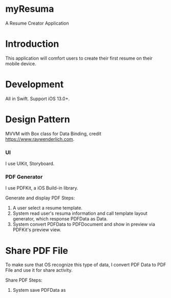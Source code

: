 # myResuma
A Resume Creator Application

# Introduction
This application will comfort users to create their first resume on their mobile device.

# Development
All in Swift. Support iOS 13.0+.
  
# Design Pattern
MVVM with Box<T> class for Data Binding, credit https://www.raywenderlich.com. 

### UI
I use UIKit, Storyboard.

### PDF Generator
I use PDFKit, a iOS Build-in library.

  Generate and display PDF Steps: 
  1. A user select a resume template.
  2. System read user's resuma information and call template layout generator, which response PDFData as Data.
  3. System convert PDFData to PDFDocument and show in preview via PDFKit's preview view.

# Share PDF File
To make sure that OS recognize this type of data, I convert PDF Data to PDF File and use it for share activity.
  
  Share PDF Steps: 
  1. System save PDFData as <title>.pdf in application's local storage, document diractory.
  2. System get file path, URL, and use UIActivityViewController to share file path to other application and PDF supported activities.



